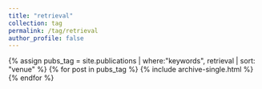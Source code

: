 ```yaml
---
title: "retrieval"
collection: tag
permalink: /tag/retrieval
author_profile: false
---
```

{% assign pubs_tag = site.publications | where:"keywords", retrieval | sort: "venue" %}
{% for post in pubs_tag %}
  {% include archive-single.html %}
{% endfor %}